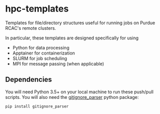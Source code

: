 # hpc-templates

Templates for file/directory structures useful for running jobs on Purdue RCAC's remote clusters.

In particular, these templates are designed specifically for using
- Python for data processing
- Apptainer for containerization
- SLURM for job scheduling
- MPI for message passing (when applicable)

## Dependencies

You will need Python 3.5+ on your local machine to run these push/pull scripts. You will also need the [gitignore_parser](https://github.com/mherrmann/gitignore_parser/tree/master) python package:

```bash
pip install gitignore_parser
```